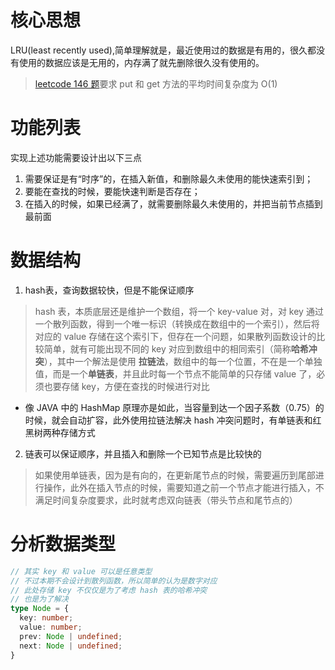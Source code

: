 # 核心思想
LRU(least recently used),简单理解就是，最近使用过的数据是有用的，很久都没有使用的数据应该是无用的，内存满了就先删除很久没有使用的。
> [leetcode 146 题](https://leetcode.cn/problems/lru-cache/)要求 put 和 get 方法的平均时间复杂度为 O(1)

# 功能列表
实现上述功能需要设计出以下三点
1. 需要保证是有“时序”的，在插入新值，和删除最久未使用的能快速索引到；
2. 要能在查找的时候，要能快速判断是否存在；
3. 在插入的时候，如果已经满了，就需要删除最久未使用的，并把当前节点插到最前面


# 数据结构
1. hash表，查询数据较快，但是不能保证顺序
> hash 表，本质底层还是维护一个数组，将一个 key-value 对，对 key 通过一个散列函数，得到一个唯一标识（转换成在数组中的一个索引），然后将对应的 value 存储在这个索引下，但存在一个问题，如果散列函数设计的比较简单，就有可能出现不同的 key 对应到数组中的相同索引（简称**哈希冲突**），其中一个解法是使用 **拉链法**，数组中的每一个位置，不在是一个单独值，而是一个**单链表**，并且此时每一个节点不能简单的只存储 value 了，必须也要存储 key，方便在查找的时候进行对比
- 像 JAVA 中的 HashMap 原理亦是如此，当容量到达一个因子系数（0.75）的时候，就会自动扩容，此外使用拉链法解决 hash 冲突问题时，有单链表和红黑树两种存储方式

2. 链表可以保证顺序，并且插入和删除一个已知节点是比较快的
> 如果使用单链表，因为是有向的，在更新尾节点的时候，需要遍历到尾部进行操作，此外在插入节点的时候，需要知道之前一个节点才能进行插入，不满足时间复杂度要求，此时就考虑双向链表（带头节点和尾节点的）

# 分析数据类型

```ts
// 其实 key 和 value 可以是任意类型
// 不过本期不会设计到散列函数，所以简单的认为是数字对应
// 此处存储 key 不仅仅是为了考虑 hash 表的哈希冲突
// 也是为了解决
type Node = {
  key: number;
  value: number;
  prev: Node | undefined;
  next: Node | undefined;
}


```